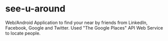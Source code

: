 # see-u-around
Web/Android Application to find your near by friends from LinkedIn, Facebook, Google and Twitter. Used "The Google Places" API Web Service to locate people.
